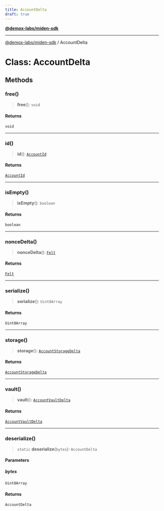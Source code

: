 ```yaml
---
title: AccountDelta
draft: true
---
```


[**@demox-labs/miden-sdk**](../index)

***

[@demox-labs/miden-sdk](../index) / AccountDelta

# Class: AccountDelta

## Methods

### free()

> **free**(): `void`

#### Returns

`void`

***

### id()

> **id**(): [`AccountId`](AccountId)

#### Returns

[`AccountId`](AccountId)

***

### isEmpty()

> **isEmpty**(): `boolean`

#### Returns

`boolean`

***

### nonceDelta()

> **nonceDelta**(): [`Felt`](Felt)

#### Returns

[`Felt`](Felt)

***

### serialize()

> **serialize**(): `Uint8Array`

#### Returns

`Uint8Array`

***

### storage()

> **storage**(): [`AccountStorageDelta`](AccountStorageDelta)

#### Returns

[`AccountStorageDelta`](AccountStorageDelta)

***

### vault()

> **vault**(): [`AccountVaultDelta`](AccountVaultDelta)

#### Returns

[`AccountVaultDelta`](AccountVaultDelta)

***

### deserialize()

> `static` **deserialize**(`bytes`): `AccountDelta`

#### Parameters

##### bytes

`Uint8Array`

#### Returns

`AccountDelta`
